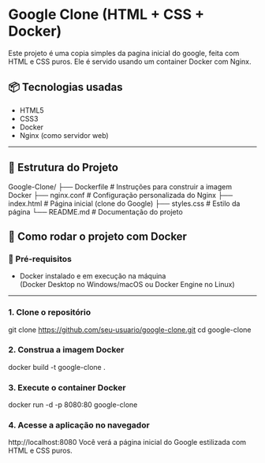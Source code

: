 # Google Clone (HTML + CSS + Docker)

Este projeto é uma copia simples da pagina inicial do google, feita com HTML e CSS puros. Ele é servido usando um container Docker com Nginx.

## 📦 Tecnologias usadas

- HTML5
- CSS3
- Docker
- Nginx (como servidor web)

---

## 📁 Estrutura do Projeto
Google-Clone/
├── Dockerfile       # Instruções para construir a imagem Docker
├── nginx.conf       # Configuração personalizada do Nginx
├── index.html       # Página inicial (clone do Google)
├── styles.css       # Estilo da página
└── README.md        # Documentação do projeto

## 🚀 Como rodar o projeto com Docker

### 🔧 Pré-requisitos

- Docker instalado e em execução na máquina  
  (Docker Desktop no Windows/macOS ou Docker Engine no Linux)

---

### 1. Clone o repositório

git clone https://github.com/seu-usuario/google-clone.git
cd google-clone

### 2. Construa a imagem Docker
docker build -t google-clone .

### 3. Execute o container Docker
docker run -d -p 8080:80 google-clone

### 4. Acesse a aplicação no navegador
http://localhost:8080
Você verá a página inicial do Google estilizada com HTML e CSS puros.
